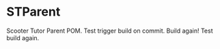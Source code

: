 STParent
========

Scooter Tutor Parent POM. Test trigger build on commit. Build again! Test build again.
